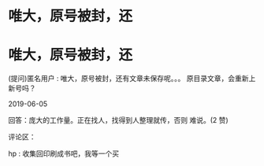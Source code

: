 # 唯大，原号被封，还

# 唯大，原号被封，还

(提问)匿名用户 : 唯大，原号被封，还有文章未保存呢。。。 原目录文章，会重新上新号吗？

2019-06-05

回答：庞大的工作量。正在找人，找得到人整理就传，否则 难说。(2 赞)

评论区：

hp : 收集回印刷成书吧，我等一个买